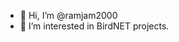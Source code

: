 - 👋 Hi, I’m @ramjam2000
- 👀 I’m interested in BirdNET projects.

<!---
ramjam2000/ramjam2000 is a ✨ special ✨ repository because its `README.md` (this file) appears on your GitHub profile.
You can click the Preview link to take a look at your changes.
--->
